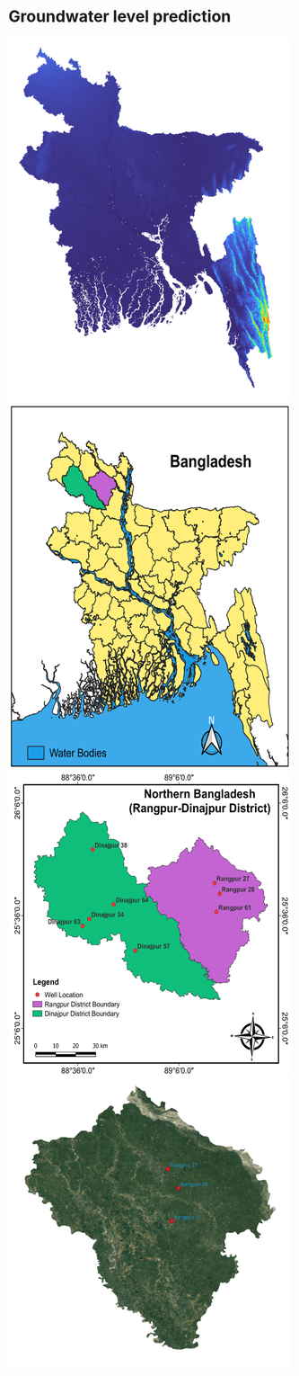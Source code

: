 # Groundwater level prediction

<p float="left">  
 <img src="https://github.com/Abdullah-TU/GIS-Mapping/blob/main/Bangladesh_raster.png" width="600" height="650">
 <img src="https://github.com/Abdullah-TU/GIS-Mapping/blob/main/Bangladesh.png" width="620" height="650">
<img src="https://github.com/Abdullah-TU/GIS-Mapping/blob/main/Study_Area_Map(Rangpur-Dinajpur).png" width="620" height="540">
<img src="https://github.com/Abdullah-TU/GIS-Mapping/blob/main/Rangpur_Ruster_image.png" width="520" height="520">

</p>
